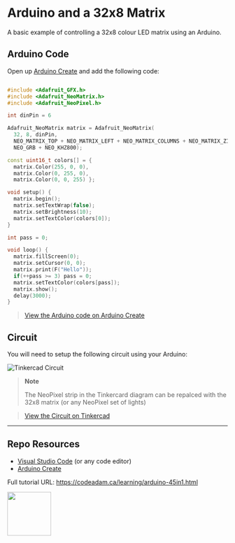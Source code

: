# Arduino and a 32x8 Matrix

A basic example of controlling a 32x8 colour LED matrix using an Arduino.

## Arduino Code

Open up [Arduino Create](https://create.arduino.cc/editor/) and add the following code:

```cpp

#include <Adafruit_GFX.h>
#include <Adafruit_NeoMatrix.h>
#include <Adafruit_NeoPixel.h>

int dinPin = 6

Adafruit_NeoMatrix matrix = Adafruit_NeoMatrix(
  32, 8, dinPin,
  NEO_MATRIX_TOP + NEO_MATRIX_LEFT + NEO_MATRIX_COLUMNS + NEO_MATRIX_ZIGZAG,
  NEO_GRB + NEO_KHZ800);

const uint16_t colors[] = {
  matrix.Color(255, 0, 0), 
  matrix.Color(0, 255, 0), 
  matrix.Color(0, 0, 255) };

void setup() {
  matrix.begin();
  matrix.setTextWrap(false);
  matrix.setBrightness(10);
  matrix.setTextColor(colors[0]);  
}

int pass = 0;

void loop() {
  matrix.fillScreen(0);
  matrix.setCursor(0, 0);
  matrix.print(F("Hello"));
  if(++pass >= 3) pass = 0;
  matrix.setTextColor(colors[pass]);
  matrix.show();
  delay(3000);
}
```

> [View the Arduino code on Arduino Create](https://create.arduino.cc/editor/professoradam/fe090e79-149b-4d55-98e8-682fb8adbaf3/preview)

## Circuit

You will need to setup the following circuit using your Arduino:

![Tinkercad Circuit](https://raw.githubusercontent.com/codeadamca/arduino-45in1-32x8-matix/main/_readme/tinkercad-45in1-32x8-led.png)

> **Note**
>
> The NeoPixel strip in the Tinkercard diagram can be repalced with the 32x8 matrix (or any NeoPixel set of lights)

> [View the Circuit on Tinkercad](https://www.tinkercad.com/things/caUy9e68xmM)

***

## Repo Resources

* [Visual Studio Code](https://code.visualstudio.com/) (or any code editor)
* [Arduino Create](https://create.arduino.cc/editor) 

Full tutorial URL: https://codeadam.ca/learning/arduino-45in1.html

<a href="https://codeadam.ca">
<img src="https://codeadam.ca/images/code-block.png" width="100">
</a>
